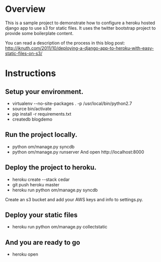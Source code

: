 Overview
================================

This is a sample project to demonstrate how to configure a heroku hosted django app to use s3 for static files.  It uses the twitter bootstrap project to provide some boilerplate content.


You can read a description of the process in this blog post:
http://iknuth.com/2011/10/deploying-a-django-app-to-heroku-with-easy-static-files-on-s3/


Instructions
================================

Setup your environment.
--------------------------------

* virtualenv --no-site-packages . -p /usr/local/bin/python2.7
* source bin/activate
* pip install -r requirements.txt
* createdb blogdemo

Run the project locally.
------------------------

* python om/manage.py syncdb
* python om/manage.py runserver
And open http://localhost:8000

Deploy the project to heroku.
-----------------------------

*  heroku create --stack cedar
*  git push heroku master
*  heroku run python om/manage.py syncdb

Create an s3 bucket and add your AWS keys and info to settings.py.

Deploy your static files
------------------------

*  heroku run python om/manage.py collectstatic

And you are ready to go
-----------------------

*  heroku open
